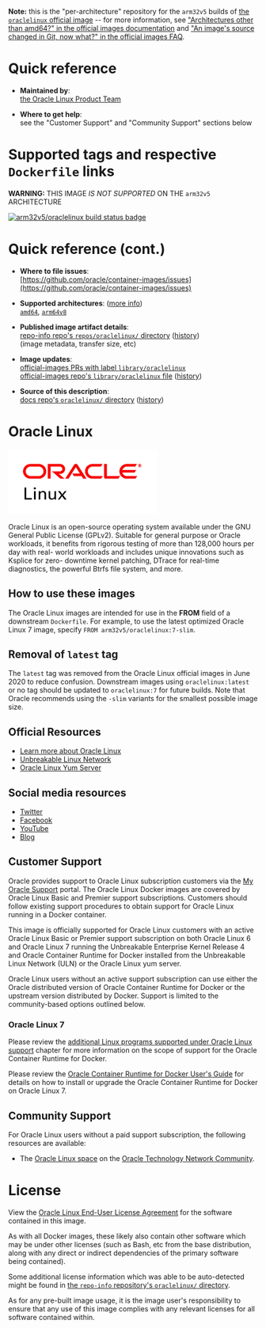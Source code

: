 <!--

********************************************************************************

WARNING:

    DO NOT EDIT "oraclelinux/README.md"

    IT IS AUTO-GENERATED

    (from the other files in "oraclelinux/" combined with a set of templates)

********************************************************************************

-->

**Note:** this is the "per-architecture" repository for the `arm32v5` builds of [the `oraclelinux` official image](https://hub.docker.com/_/oraclelinux) -- for more information, see ["Architectures other than amd64?" in the official images documentation](https://github.com/docker-library/official-images#architectures-other-than-amd64) and ["An image's source changed in Git, now what?" in the official images FAQ](https://github.com/docker-library/faq#an-images-source-changed-in-git-now-what).

# Quick reference

-	**Maintained by**:  
	[the Oracle Linux Product Team](https://github.com/oracle/container-images)

-	**Where to get help**:  
	see the "Customer Support" and "Community Support" sections below

# Supported tags and respective `Dockerfile` links

**WARNING:** THIS IMAGE *IS NOT SUPPORTED* ON THE `arm32v5` ARCHITECTURE

[![arm32v5/oraclelinux build status badge](https://img.shields.io/jenkins/s/https/doi-janky.infosiftr.net/job/multiarch/job/arm32v5/job/oraclelinux.svg?label=arm32v5/oraclelinux%20%20build%20job)](https://doi-janky.infosiftr.net/job/multiarch/job/arm32v5/job/oraclelinux/)

# Quick reference (cont.)

-	**Where to file issues**:  
	[https://github.com/oracle/container-images/issues](https://github.com/oracle/container-images/issues)

-	**Supported architectures**: ([more info](https://github.com/docker-library/official-images#architectures-other-than-amd64))  
	[`amd64`](https://hub.docker.com/r/amd64/oraclelinux/), [`arm64v8`](https://hub.docker.com/r/arm64v8/oraclelinux/)

-	**Published image artifact details**:  
	[repo-info repo's `repos/oraclelinux/` directory](https://github.com/docker-library/repo-info/blob/master/repos/oraclelinux) ([history](https://github.com/docker-library/repo-info/commits/master/repos/oraclelinux))  
	(image metadata, transfer size, etc)

-	**Image updates**:  
	[official-images PRs with label `library/oraclelinux`](https://github.com/docker-library/official-images/pulls?q=label%3Alibrary%2Foraclelinux)  
	[official-images repo's `library/oraclelinux` file](https://github.com/docker-library/official-images/blob/master/library/oraclelinux) ([history](https://github.com/docker-library/official-images/commits/master/library/oraclelinux))

-	**Source of this description**:  
	[docs repo's `oraclelinux/` directory](https://github.com/docker-library/docs/tree/master/oraclelinux) ([history](https://github.com/docker-library/docs/commits/master/oraclelinux))

# Oracle Linux

![logo](https://raw.githubusercontent.com/docker-library/docs/9d0bc984117a35c4236e09ba1c6f4b2b9f287773/oraclelinux/logo.png)

Oracle Linux is an open-source operating system available under the GNU General Public License (GPLv2). Suitable for general purpose or Oracle workloads, it benefits from rigorous testing of more than 128,000 hours per day with real- world workloads and includes unique innovations such as Ksplice for zero- downtime kernel patching, DTrace for real-time diagnostics, the powerful Btrfs file system, and more.

## How to use these images

The Oracle Linux images are intended for use in the **FROM** field of a downstream `Dockerfile`. For example, to use the latest optimized Oracle Linux 7 image, specify `FROM arm32v5/oraclelinux:7-slim`.

## Removal of `latest` tag

The `latest` tag was removed from the Oracle Linux official images in June 2020 to reduce confusion. Downstream images using `oraclelinux:latest` or no tag should be updated to `oraclelinux:7` for future builds. Note that Oracle recommends using the `-slim` variants for the smallest possible image size.

## Official Resources

-	[Learn more about Oracle Linux](https://oracle.com/linux)
-	[Unbreakable Linux Network](https://linux.oracle.com)
-	[Oracle Linux Yum Server](http://yum.oracle.com)

## Social media resources

-	[Twitter](https://twitter.com/OracleLinux)
-	[Facebook](https://www.facebook.com/OracleLinux)
-	[YouTube](https://www.youtube.com/user/OracleLinuxChannel)
-	[Blog](http://blogs.oracle.com/linux)

## Customer Support

Oracle provides support to Oracle Linux subscription customers via the [My Oracle Support](https://support.oracle.com) portal. The Oracle Linux Docker images are covered by Oracle Linux Basic and Premier support subscriptions. Customers should follow existing support procedures to obtain support for Oracle Linux running in a Docker container.

This image is officially supported for Oracle Linux customers with an active Oracle Linux Basic or Premier support subscription on both Oracle Linux 6 and Oracle Linux 7 running the Unbreakable Enterprise Kernel Release 4 and Oracle Container Runtime for Docker installed from the Unbreakable Linux Network (ULN) or the Oracle Linux yum server.

Oracle Linux users without an active support subscription can use either the Oracle distributed version of Oracle Container Runtime for Docker or the upstream version distributed by Docker. Support is limited to the community-based options outlined below.

### Oracle Linux 7

Please review the [additional Linux programs supported under Oracle Linux support](https://docs.oracle.com/cd/E52668_01/E63013/html/ol7-lic-addl-packages.html) chapter for more information on the scope of support for the Oracle Container Runtime for Docker.

Please review the [Oracle Container Runtime for Docker User's Guide](https://docs.oracle.com/cd/E52668_01/E87205/html/index.html) for details on how to install or upgrade the Oracle Container Runtime for Docker on Oracle Linux 7.

## Community Support

For Oracle Linux users without a paid support subscription, the following resources are available:

-	The [Oracle Linux space](https://community.oracle.com/community/groundbreakers/server_&_storage_systems/linux/oracle_linux) on the [Oracle Technology Network Community](https://community.oracle.com/welcome).

# License

View the [Oracle Linux End-User License Agreement](https://oss.oracle.com/ol/EULA) for the software contained in this image.

As with all Docker images, these likely also contain other software which may be under other licenses (such as Bash, etc from the base distribution, along with any direct or indirect dependencies of the primary software being contained).

Some additional license information which was able to be auto-detected might be found in [the `repo-info` repository's `oraclelinux/` directory](https://github.com/docker-library/repo-info/tree/master/repos/oraclelinux).

As for any pre-built image usage, it is the image user's responsibility to ensure that any use of this image complies with any relevant licenses for all software contained within.
